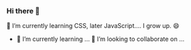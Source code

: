 ### Hi there 👋
🌱 I’m currently learning CSS, later JavaScript....
   I grow up. 😄
   - 🌱 I’m currently learning ...
    👯 I’m looking to collaborate on ...
<!--
**SelinLiu2023/SelinLiu2023** is a ✨ _special_ ✨ repository because its `README.md` (this file) appears on your GitHub profile.

Here are some ideas to get you started:

- 🔭 I’m currently working on ...
- 🌱 I’m currently learning ...
- 👯 I’m looking to collaborate on ...
- 🤔 I’m looking for help with ...
- 💬 Ask me about ...
- 📫 How to reach me: ...
- 😄 Pronouns: ...
- ⚡ Fun fact: ...
-->
